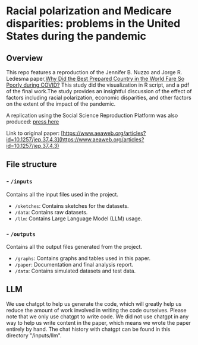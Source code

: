# Racial polarization and Medicare disparities: problems in the United States during the pandemic
## Overview
This repo features a reproduction of the Jennifer B. Nuzzo and Jorge R. Ledesma paper,[Why Did the Best Prepared Country in the World Fare So Poorly during COVID?](https://pubs.aeaweb.org/doi/pdfplus/10.1257/jep.37.4.3) This study did the visualization in R script, and a pdf of the final work.The study provides an insightful discussion of the effect of factors including racial polarization, economic disparities, and other factors on the extent of the impact of the pandemic.

A replication using the Social Science Reproduction Platform was also produced: [press here](https://doi.org/10.48152/ssrp-v3tf-qn13)

Link to original paper: [https://www.aeaweb.org/articles?id=10.1257/jep.37.4.3](https://www.aeaweb.org/articles?id=10.1257/jep.37.4.3)
## File structure
### - `/inputs`
Contains all the input files used in the project.
- `/sketches`: Contains sketches for the datasets.
- `/data`: Contains raw datasets.
- `/llm`: Contains Large Language Model (LLM) usage.
### - `/outputs`
Contains all the output files generated from the project.
- `/graphs`: Contains graphs and tables used in this paper.
- `/paper`: Documentation and final analysis report.
- `/data`: Contains simulated datasets and test data.
## LLM
We use chatgpt to help us generate the code, which will greatly help us reduce the amount of work involved in writing the code ourselves. Please note that we only use chatgpt to write code. We did not use chatgpt in any way to help us write content in the paper, which means we wrote the paper entirely by hand. The chat history with chatgpt can be found in this directory "/inputs/llm".
